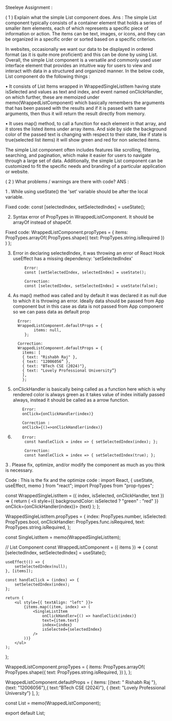 Steeleye Assignment : 

( 1 )  Explain what the simple List component does.
Ans : The simple List component typically consists of a container element that holds a series of smaller item elements, each of which represents a specific piece of information or action. The items can be text, images, or icons, and they can be organized in a specific order or sorted based on a specific criterion.

In websites, occasionally we want our data to be displayed in ordered format (as it is quite more proficient) and this can be done by using List.
Overall, the simple List component is a versatile and commonly used user interface element that provides an intuitive way for users to view and interact with data in a structured and organized manner.
In the below code, List component do the following things :

•	It consists of List Items wrapped in WrappedSingleListItem having state isSelected and values as text and index, and event named onClickHandler, on which further, these are memoized under memo(WrappedListComponent) which basically remembers the arguments that has been passed with the results and if it is passed with same arguments, then thus it will return the result directly from memory.

•	It uses map() method, to call a function for each element in that array, and it stores the listed items under array items.
And side by side the background color of the passed text is changing with respect to  their state, like if state is true(selected list items) it will show green and red for non selected items.

The simple List component often includes features like scrolling, filtering, searching, and pagination, which make it easier for users to navigate through a large set of data. Additionally, the simple List component can be customized to fit the specific needs and branding of a particular application or website.

( 2 ) What problems / warnings are there with code?
ANS : 

1 . While using useState() the 'set' variable should be after the local variable.

Fixed code:
const [selectedIndex, setSelectedIndex] = useState();


2. Syntax error of PropTypes in WrappedListComponent. It should be arrayOf instead of shapeOf.

Fixed code:
WrappedListComponent.propTypes = {
    items: PropTypes.arrayOf(
        PropTypes.shape({
            text: PropTypes.string.isRequired
        })
    )
};

3. Error in declaring selectedIndex, it was throwing an error of React Hook useEffect has a missing dependency: 'setSelectedIndex'

            Error:
            const [setSelectedIndex, selectedIndex] = useState();

            Correction:
            const [selectedIndex, setSelectedIndex] = useState(false);

4.  As map() method was called and by default it was declared it as null due to which it is throwing an error. Ideally data should be passed from App component but in this case as data is not passed from App component so we can pass data as default prop

          Error:
          WrappedListComponent.defaultProps = {
                 items: null,
             };

          Correction:
          WrappedListComponent.defaultProps = {                   
            items: [
            { text: "Rishabh Raj" },
            { text: "12006056” },
            { text: "BTech CSE (2024)"},
            { text: "Lovely Professional University”}
            ],
            };

5.  onClickHandler is basically being called as a function here which is why rendered color is always green as it takes value of index initially passed always, instead it should be called as a arrow function.

            Error:
            onClick={onClickHandler(index)}

            Correction :
            onClick={()=>onClickHandler(index)}

6.         Error:    
            const handleClick = index => { setSelectedIndex(index); };

            Correction:
            const handleClick = index => { setSelectedIndex(true); };


3 . Please fix, optimize, and/or modify the component as much as you think is necessary.

Code :
This is the fix and the optimize code : 
import React, { useState, useEffect, memo } from "react";
import PropTypes from "prop-types";

const WrappedSingleListItem = ({ index, isSelected, onClickHandler, text }) => {
	return (
		<li
			style={{ backgroundColor: isSelected ? "green" : "red" }}
			onClick={onClickHandler(index)}>
			{text}
		</li>
	);
};

WrappedSingleListItem.propTypes = {
	index: PropTypes.number,
	isSelected: PropTypes.bool,
	onClickHandler: PropTypes.func.isRequired,
	text: PropTypes.string.isRequired,
};

const SingleListItem = memo(WrappedSingleListItem);

// List Component
const WrappedListComponent = ({ items }) => {
	const [selectedIndex, setSelectedIndex] = useState();

	useEffect(() => {
		setSelectedIndex(null);
	}, [items]);

	const handleClick = (index) => {
		setSelectedIndex(index);
	};

	return (
		<ul style={{ textAlign: "left" }}>
			{items.map((item, index) => (
				<SingleListItem
					onClickHandler={() => handleClick(index)}
					text={item.text}
					index={index}
					isSelected={selectedIndex}
				/>
			))}
		</ul>
	);
};

WrappedListComponent.propTypes = {
	items: PropTypes.arrayOf(
		PropTypes.shape({
			text: PropTypes.string.isRequired,
		})
	),
};

WrappedListComponent.defaultProps = {
	items: [{text: " Rishabh Raj "}, {text: "12006056"},{ text:”BTech CSE (2024)"},             { {text: "Lovely Professional University”}
],
};

const List = memo(WrappedListComponent);

export default List;

